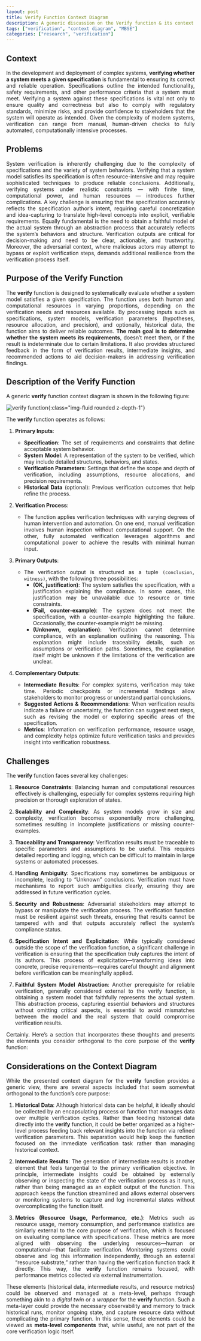 ```yaml
---
layout: post
title: Verify Function Context Diagram
description: A generic discussion on the Verify function & its context
tags: ["verification", "context diagram", "MBSE"]
categories: ["research", "verification"]
---
```


<style>body {text-align: justify}</style>

## Context

In the development and deployment of complex systems, **verifying whether a system meets a given specification** is fundamental to ensuring its correct and reliable operation. Specifications outline the intended functionality, safety requirements, and other performance criteria that a system must meet. Verifying a system against these specifications is vital not only to ensure quality and correctness but also to comply with regulatory standards, minimize risks, and provide confidence to stakeholders that the system will operate as intended. Given the complexity of modern systems, verification can range from manual, human-driven checks to fully automated, computationally intensive processes.

## Problems

System verification is inherently challenging due to the complexity of specifications and the variety of system behaviors. Verifying that a system model satisfies its specification is often resource-intensive and may require sophisticated techniques to produce reliable conclusions. Additionally, verifying systems under realistic constraints — with finite time, computational power, and human resources — introduces further complications. A key challenge is ensuring that the specification accurately reflects the specification author’s intent, requiring careful concretization and idea-capturing to translate high-level concepts into explicit, verifiable requirements. Equally fundamental is the need to obtain a faithful model of the actual system through an abstraction process that accurately reflects the system’s behaviors and structure. Verification outputs are critical for decision-making and need to be clear, actionable, and trustworthy. Moreover, the adversarial context, where malicious actors may attempt to bypass or exploit verification steps, demands additional resilience from the verification process itself.

## Purpose of the Verify Function

The **verify** function is designed to systematically evaluate whether a system model satisfies a given specification. The function uses both human and computational resources in varying proportions, depending on the verification needs and resources available. By processing inputs such as specifications, system models, verification parameters (hypotheses, resource allocation, and precision), and optionally, historical data, the function aims to deliver reliable outcomes. **The main goal is to determine whether the system meets its requirements**, doesn’t meet them, or if the result is indeterminate due to certain limitations. It also provides structured feedback in the form of verification results, intermediate insights, and recommended actions to aid decision-makers in addressing verification findings.

## Description of the Verify Function

A generic **verify** function context diagram is shown in the following figure:

![verify function](/assets/img/VerifyFunction.png){:class="img-fluid rounded z-depth-1"}

The **verify** function operates as follows:

1. **Primary Inputs**:
   - **Specification**: The set of requirements and constraints that define acceptable system behavior.
   - **System Model**: A representation of the system to be verified, which may include detailed structures, behaviors, and states.
   - **Verification Parameters**: Settings that define the scope and depth of verification, including assumptions, resource allocations, and precision requirements.
   - **Historical Data** (optional): Previous verification outcomes that help refine the process.

2. **Verification Process**:
   - The function applies verification techniques with varying degrees of human intervention and automation. On one end, manual verification involves human inspection without computational support. On the other, fully automated verification leverages algorithms and computational power to achieve the results with minimal human input.

3. **Primary Outputs**:
   - The verification output is structured as a tuple `(conclusion, witness)`, with the following three possibilities:
     - **(OK, justification)**: The system satisfies the specification, with a justification explaining the compliance. In some cases, this justification may be unavailable due to resource or time constraints.
     - **(Fail, counter-example)**: The system does not meet the specification, with a counter-example highlighting the failure. Occasionally, the counter-example might be missing.
     - **(Unknown, explanation)**: Verification cannot determine compliance, with an explanation outlining the reasoning. This explanation might include traceability details, such as assumptions or verification paths. Sometimes, the explanation itself might be unknown if the limitations of the verification are unclear.

4. **Complementary Outputs**:
   - **Intermediate Results**: For complex systems, verification may take time. Periodic checkpoints or incremental findings allow stakeholders to monitor progress or understand partial conclusions.
   - **Suggested Actions & Recommendations**: When verification results indicate a failure or uncertainty, the function can suggest next steps, such as revising the model or exploring specific areas of the specification.
   - **Metrics**: Information on verification performance, resource usage, and complexity helps optimize future verification tasks and provides insight into verification robustness.

## Challenges

The **verify** function faces several key challenges:

1. **Resource Constraints**: Balancing human and computational resources effectively is challenging, especially for complex systems requiring high precision or thorough exploration of states.

2. **Scalability and Complexity**: As system models grow in size and complexity, verification becomes exponentially more challenging, sometimes resulting in incomplete justifications or missing counter-examples.

3. **Traceability and Transparency**: Verification results must be traceable to specific parameters and assumptions to be useful. This requires detailed reporting and logging, which can be difficult to maintain in large systems or automated processes.

4. **Handling Ambiguity**: Specifications may sometimes be ambiguous or incomplete, leading to “Unknown” conclusions. Verification must have mechanisms to report such ambiguities clearly, ensuring they are addressed in future verification cycles.

5. **Security and Robustness**: Adversarial stakeholders may attempt to bypass or manipulate the verification process. The verification function must be resilient against such threats, ensuring that results cannot be tampered with and that outputs accurately reflect the system’s compliance status.

6. **Specification Intent and Explicitation**: While typically considered outside the scope of the verification function, a significant challenge in verification is ensuring that the specification truly captures the intent of its authors. This process of explicitation—transforming ideas into concrete, precise requirements—requires careful thought and alignment before verification can be meaningfully applied.

7. **Faithful System Model Abstraction**: Another prerequisite for reliable verification, generally considered external to the verify function, is obtaining a system model that faithfully represents the actual system. This abstraction process, capturing essential behaviors and structures without omitting critical aspects, is essential to avoid mismatches between the model and the real system that could compromise verification results.

Certainly. Here’s a section that incorporates these thoughts and presents the elements you consider orthogonal to the core purpose of the **verify** function:

## Considerations on the Context Diagram

While the presented context diagram for the **verify** function provides a generic view, there are several aspects included that seem somewhat orthogonal to the function’s core purpose:

1. **Historical Data**: Although historical data can be helpful, it ideally should be collected by an encapsulating process or function that manages data over multiple verification cycles. Rather than feeding historical data directly into the **verify** function, it could be better organized as a higher-level process feeding back relevant insights into the function via refined verification parameters. This separation would help keep the function focused on the immediate verification task rather than managing historical context.

2. **Intermediate Results**: The generation of intermediate results is another element that feels tangential to the primary verification objective. In principle, intermediate insights could be obtained by externally observing or inspecting the state of the verification process as it runs, rather than being managed as an explicit output of the function. This approach keeps the function streamlined and allows external observers or monitoring systems to capture and log incremental states without overcomplicating the function itself.

3. **Metrics (Resource Usage, Performance, etc.)**: Metrics such as resource usage, memory consumption, and performance statistics are similarly external to the core purpose of verification, which is focused on evaluating compliance with specifications. These metrics are more aligned with observing the underlying resources—human or computational—that facilitate verification. Monitoring systems could observe and log this information independently, through an external “resource substrate,” rather than having the verification function track it directly. This way, the **verify** function remains focused, with performance metrics collected via external instrumentation.

These elements (historical data, intermediate results, and resource metrics) could be observed and managed at a meta-level, perhaps through something akin to a *digital twin* or a *wrapper* for the **verify** function. Such a meta-layer could provide the necessary observability and memory to track historical runs, monitor ongoing state, and capture resource data without complicating the primary function. In this sense, these elements could be viewed as **meta-level components** that, while useful, are not part of the core verification logic itself.